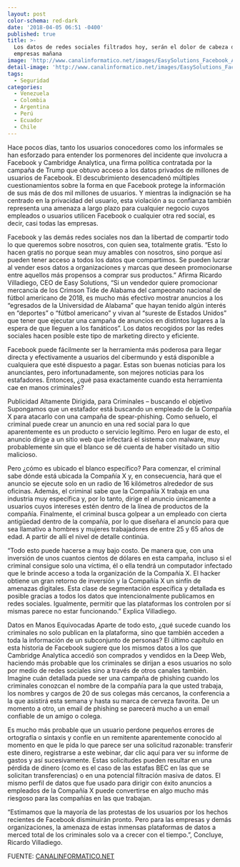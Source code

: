 ```yaml
---
layout: post
color-schema: red-dark
date: '2018-04-05 06:51 -0400'
published: true
title: >-
  Los datos de redes sociales filtrados hoy, serán el dolor de cabeza de las
  empresas mañana
image: 'http://www.canalinformatico.net/images/EasySolutions_Facebook_Abr---copia.PNG'
detail-image: 'http://www.canalinformatico.net/images/EasySolutions_Facebook_Abr---copia.PNG'
tags:
  - Seguridad
categories:
  - Venezuela
  - Colombia
  - Argentina
  - Perú
  - Ecuador
  - Chile
---
```

Hace pocos días, tanto los usuarios conocedores como los informales se han esforzado para entender los pormenores del incidente que involucra a Facebook y Cambridge Analytica, una firma política contratada por la campaña de Trump que obtuvo acceso a los datos privados de millones de usuarios de Facebook. El descubrimiento desencadenó múltiples cuestionamientos sobre la forma en que Facebook protege la información de sus más de dos mil millones de usuarios. Y mientras la indignación se ha centrado en la privacidad del usuario, esta violación a su confianza también representa una amenaza a largo plazo para cualquier negocio cuyos empleados o usuarios utilicen Facebook o cualquier otra red social, es decir, casi todas las empresas.

Facebook y las demás redes sociales nos dan la libertad de compartir todo lo que queremos sobre nosotros, con quien sea, totalmente gratis. “Esto lo hacen gratis no porque sean muy amables con nosotros, sino porque así pueden tener acceso a todos los datos que compartimos. Se pueden lucrar al vender esos datos a organizaciones y marcas que deseen promocionarse entre aquellos más propensos a comprar sus productos.” Afirma Ricardo Villadiego, CEO de Easy Solutions, “Si un vendedor quiere promocionar mercancía de los Crimson Tide de Alabama del campeonato nacional de fútbol americano de 2018, es mucho más efectivo mostrar anuncios a los “egresados de la Universidad de Alabama” que hayan tenido algún interés en “deportes” o “fútbol americano” y vivan al “sureste de Estados Unidos” que tener que ejecutar una campaña de anuncios en distintos lugares a la espera de que lleguen a los fanáticos”. Los datos recogidos por las redes sociales hacen posible este tipo de marketing directo y eficiente.

Facebook puede fácilmente ser la herramienta más poderosa para llegar directa y efectivamente a usuarios del cibermundo y está disponible a cualquiera que esté dispuesto a pagar. Estas son buenas noticias para los anunciantes, pero infortunadamente, son mejores noticias para los estafadores. Entonces, ¿qué pasa exactamente cuando esta herramienta cae en manos criminales?

Publicidad Altamente Dirigida, para Criminales – buscando el objetivo
Supongamos que un estafador está buscando un empleado de la Compañía X para atacarlo con una campaña de spear-phishing. Como señuelo, el criminal puede crear un anuncio en una red social para lo que aparentemente es un producto o servicio legítimo. Pero en lugar de esto, el anuncio dirige a un sitio web que infectará el sistema con malware, muy probablemente sin que el blanco se dé cuenta de haber visitado un sitio malicioso.

Pero ¿cómo es ubicado el blanco específico? Para comenzar, el criminal sabe dónde está ubicada la Compañía X y, en consecuencia, hará que el anuncio se ejecute solo en un radio de 16 kilómetros alrededor de sus oficinas. Además, el criminal sabe que la Compañía X trabaja en una industria muy específica y, por lo tanto, dirige el anuncio únicamente a usuarios cuyos intereses estén dentro de la línea de productos de la compañía. Finalmente, el criminal busca golpear a un empleado con cierta antigüedad dentro de la compañía, por lo que diseñara el anuncio para que sea llamativo a hombres y mujeres trabajadores de entre 25 y 65 años de edad. A partir de allí el nivel de detalle continúa.

“Todo esto puede hacerse a muy bajo costo. De manera que, con una inversión de unos cuantos cientos de dólares en esta campaña, incluso si el criminal consigue solo una víctima, él o ella tendrá un computador infectado que le brinde acceso a toda la organización de la Compañía X. El hacker obtiene un gran retorno de inversión y la Compañía X un sinfín de amenazas digitales. Esta clase de segmentación específica y detallada es posible gracias a todos los datos que intencionalmente publicamos en redes sociales. Igualmente, permitir que las plataformas los controlen por sí mismas parece no estar funcionando.” Explica Villadiego.

Datos en Manos Equivocadas
Aparte de todo esto, ¿qué sucede cuando los criminales no solo publican en la plataforma, sino que también acceden a toda la información de un subconjunto de personas? El último capítulo en esta historia de Facebook sugiere que los mismos datos a los que Cambridge Analytica accedió son comprados y vendidos en la Deep Web, haciendo más probable que los criminales se dirijan a esos usuarios no solo por medio de redes sociales sino a través de otros canales también. Imagine cuán detallada puede ser una campaña de phishing cuando los criminales conozcan el nombre de la compañía para la que usted trabaja, los nombres y cargos de 20 de sus colegas más cercanos, la conferencia a la que asistirá esta semana y hasta su marca de cerveza favorita. De un momento a otro, un email de phishing se parecerá mucho a un email confiable de un amigo o colega.

Es mucho más probable que un usuario perdone pequeños errores de ortografía o sintaxis y confíe en un remitente aparentemente conocido al momento en que le pida lo que parece ser una solicitud razonable: transferir este dinero, registrarse a este webinar, dar clic aquí para ver su informe de gastos y así sucesivamente. Estas solicitudes pueden resultar en una pérdida de dinero (como es el caso de las estafas BEC en las que se solicitan transferencias) o en una potencial filtración masiva de datos. El mismo perfil de datos que fue usado para dirigir con éxito anuncios a empleados de la Compañía X puede convertirse en algo mucho más riesgoso para las compañías en las que trabajan.

“Estimamos que la mayoría de las protestas de los usuarios por los hechos recientes de Facebook disminuirán pronto. Pero para las empresas y demás organizaciones, la amenaza de estas inmensas plataformas de datos a merced total de los criminales solo va a crecer con el tiempo.”, Concluye, Ricardo Villadiego.

FUENTE: [CANALINFORMATICO.NET](http://www.canalinformatico.net/index.php/software-y-la-nube/75-seguridad/1738-los-datos-de-redes-sociales-filtrados-hoy-seran-el-dolor-de-cabeza-de-las-empresas-manana)
